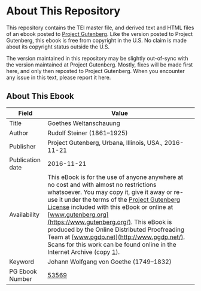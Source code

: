 # About This Repository

This repository contains the TEI master file, and derived text and HTML files of an ebook posted to [Project Gutenberg](https://www.gutenberg.org/). Like the version posted to Project Gutenberg, this ebook is free from copyright in the U.S. No claim is made about its copyright status outside the U.S.

The version maintained in this repository may be slightly out-of-sync with the version maintained at Project Gutenberg. Mostly, fixes will be made first here, and only then reposted to Project Gutenberg. When you encounter any issue in this text, please report it here.

## About This Ebook

| Field | Value |
| ----- | ----- |
| Title | Goethes Weltanschauung |
| Author | Rudolf Steiner (1861–1925) |
| Publisher | Project Gutenberg, Urbana, Illinois, USA., 2016-11-21 |
| Publication date | 2016-11-21 |
| Availability | This eBook is for the use of anyone anywhere at no cost and with almost no restrictions whatsoever. You may copy it, give it away or re-use it under the terms of the [Project Gutenberg License](https://www.gutenberg.org/license) included with this eBook or online at [www.gutenberg.org](https://www.gutenberg.org/). This eBook is produced by the Online Distributed Proofreading Team at [www.pgdp.net](http://www.pgdp.net/). Scans for this work can be found online in the Internet Archive (copy [1](https://archive.org/details/goethesweltansch00steiuoft)). |
| Keyword | Johann Wolfgang von Goethe (1749–1832) |
| PG Ebook Number | [53569](https://www.gutenberg.org/ebooks/53569) |
